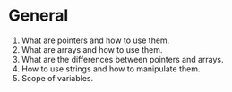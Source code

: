 # General
1. What are pointers and how to use them.
2. What are arrays and how to use them.
3. What are the differences between pointers and arrays.
4. How to use strings and how to manipulate them.
5. Scope of variables.

